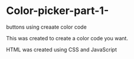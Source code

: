# Color-picker-part-1-
buttons using creaate color code


This was created to create a color code you want.

HTML was created using CSS and JavaScript
